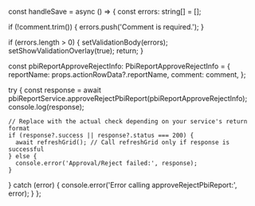 const handleSave = async () => {
  const errors: string[] = [];

  if (!comment.trim()) {
    errors.push('Comment is required.');
  }

  if (errors.length > 0) {
    setValidationBody(errors);
    setShowValidationOverlay(true);
    return;
  }

  const pbiReportApproveRejectInfo: PbiReportApproveRejectInfo = {
    reportName: props.actionRowData?.reportName,
    comment: comment,
  };

  try {
    const response = await pbiReportService.approveRejectPbiReport(pbiReportApproveRejectInfo);
    console.log(response);

    // Replace with the actual check depending on your service's return format
    if (response?.success || response?.status === 200) {
      await refreshGrid(); // Call refreshGrid only if response is successful
    } else {
      console.error('Approval/Reject failed:', response);
    }
  } catch (error) {
    console.error('Error calling approveRejectPbiReport:', error);
  }
};